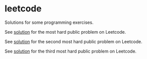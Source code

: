 # leetcode
Solutions for some programming exercises.

See [solution](app/src/main/java/MaxLine.java) for the most hard public problem on Leetcode.

See [solution](app/src/main/java/WildMatch.java) for the second most hard public problem on Leetcode.

See [solution](app/src/main/java/RegExMatch.java) for the third most hard public problem on Leetcode.
